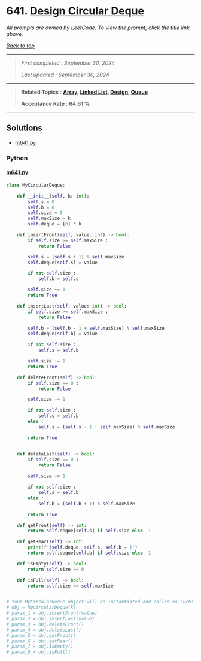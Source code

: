 # 641. [Design Circular Deque](<https://leetcode.com/problems/design-circular-deque>)

*All prompts are owned by LeetCode. To view the prompt, click the title link above.*

*[Back to top](<../README.md>)*

------

> *First completed : September 30, 2024*
>
> *Last updated : September 30, 2024*

------

> **Related Topics** : **[Array](<by_topic/Array.md>), [Linked List](<by_topic/Linked List.md>), [Design](<by_topic/Design.md>), [Queue](<by_topic/Queue.md>)**
>
> **Acceptance Rate** : **64.61 %**

------

## Solutions

- [m641.py](<../my-submissions/m641.py>)
### Python
#### [m641.py](<../my-submissions/m641.py>)
```Python
class MyCircularDeque:

    def __init__(self, k: int):
        self.s = 0
        self.b = 0
        self.size = 0
        self.maxSize = k
        self.deque = [0] * k

    def insertFront(self, value: int) -> bool:
        if self.size >= self.maxSize :
            return False

        self.s = (self.s + 1) % self.maxSize
        self.deque[self.s] = value

        if not self.size :
            self.b = self.s

        self.size += 1
        return True

    def insertLast(self, value: int) -> bool:
        if self.size >= self.maxSize :
            return False

        self.b = (self.b - 1 + self.maxSize) % self.maxSize
        self.deque[self.b] = value

        if not self.size :
            self.s = self.b

        self.size += 1
        return True

    def deleteFront(self) -> bool:
        if self.size == 0 :
            return False

        self.size -= 1

        if not self.size :
            self.s = self.b
        else :
            self.s = (self.s - 1 + self.maxSize) % self.maxSize

        return True


    def deleteLast(self) -> bool:
        if self.size == 0 :
            return False

        self.size -= 1

        if not self.size :
            self.s = self.b
        else :
            self.b = (self.b + 1) % self.maxSize

        return True

    def getFront(self) -> int:
        return self.deque[self.s] if self.size else -1

    def getRear(self) -> int:
        print(f'{self.deque, self.s, self.b = }')
        return self.deque[self.b] if self.size else -1

    def isEmpty(self) -> bool:
        return self.size == 0

    def isFull(self) -> bool:
        return self.size == self.maxSize


# Your MyCircularDeque object will be instantiated and called as such:
# obj = MyCircularDeque(k)
# param_1 = obj.insertFront(value)
# param_2 = obj.insertLast(value)
# param_3 = obj.deleteFront()
# param_4 = obj.deleteLast()
# param_5 = obj.getFront()
# param_6 = obj.getRear()
# param_7 = obj.isEmpty()
# param_8 = obj.isFull()

```

